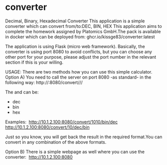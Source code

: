 # converter
Decimal, Binary, Hexadecimal Converter
This application is a simple converter which can convert from/to:DEC, BIN, HEX
This application aims to complete the homework assigned by Platomics GmbH.The pack is available in docker which can be deployed from:
ghcr.io/kissge83/converter:latest

The application is using Flask (micro web framework).
Basically, the converter is using port 8080 to avoid conflicts, but you can choose any other port for your purpose, please adjust the port number in the relevant section if this is your willing.

USAGE:
There are two methods how you can use this simple calculator.
Option A)
You need to call the server on port 8080 -as standard- in the following way:
http://<IP>:8080/convert/<value>/<input-format>/<output-format>

The <input-format> and <output-format> can be:
- dec
- bin
- hex

Examples: 
http://10.1.2.100:8080/convert/1010/bin/dec
http://10.1.2.100:8080/convert/10/dec/bin

Just so you know, you will get back the result in the required format.You can convert in any combination of the above formats.

Option B)
There is a simple webpage as well where you can use the converter: 
http://10.1.2.100:8080
